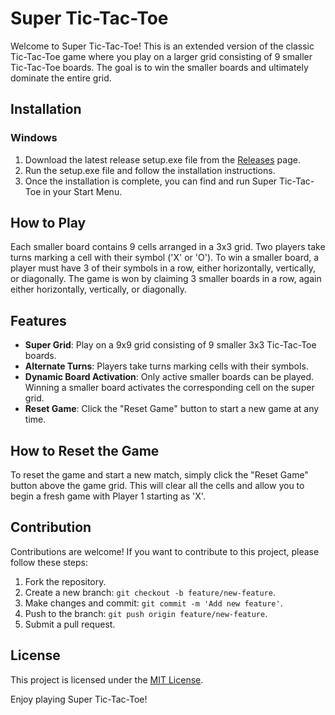 # Super Tic-Tac-Toe

Welcome to Super Tic-Tac-Toe! This is an extended version of the classic Tic-Tac-Toe game where you play on a larger grid consisting of 9 smaller Tic-Tac-Toe boards. The goal is to win the smaller boards and ultimately dominate the entire grid.

## Installation

### Windows

1. Download the latest release setup.exe file from the [Releases](https://github.com/PLMohamed/Super-Tic-Tac-Toe/releases) page.
2. Run the setup.exe file and follow the installation instructions.
3. Once the installation is complete, you can find and run Super Tic-Tac-Toe in your Start Menu.

## How to Play

Each smaller board contains 9 cells arranged in a 3x3 grid. Two players take turns marking a cell with their symbol ('X' or 'O'). To win a smaller board, a player must have 3 of their symbols in a row, either horizontally, vertically, or diagonally. The game is won by claiming 3 smaller boards in a row, again either horizontally, vertically, or diagonally.

## Features

- **Super Grid**: Play on a 9x9 grid consisting of 9 smaller 3x3 Tic-Tac-Toe boards.
- **Alternate Turns**: Players take turns marking cells with their symbols.
- **Dynamic Board Activation**: Only active smaller boards can be played. Winning a smaller board activates the corresponding cell on the super grid.
- **Reset Game**: Click the "Reset Game" button to start a new game at any time.

## How to Reset the Game

To reset the game and start a new match, simply click the "Reset Game" button above the game grid. This will clear all the cells and allow you to begin a fresh game with Player 1 starting as 'X'.

## Contribution

Contributions are welcome! If you want to contribute to this project, please follow these steps:

1. Fork the repository.
2. Create a new branch: `git checkout -b feature/new-feature`.
3. Make changes and commit: `git commit -m 'Add new feature'`.
4. Push to the branch: `git push origin feature/new-feature`.
5. Submit a pull request.

## License

This project is licensed under the [MIT License](LICENSE).

Enjoy playing Super Tic-Tac-Toe!
